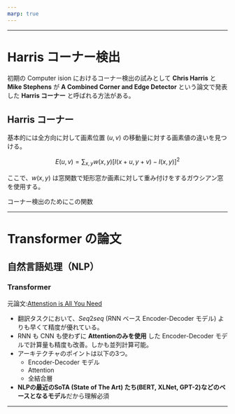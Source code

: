 ```yaml
---
marp: true
---
```


<!--
theme: default
size: 4:3
page_number: true
paginate: true
header: "2020年10月22日"
style: |

  section { font-size: 20px;}

  header {
    width: 100%;
    font-size: 20px;
    color: black;
    padding: 1px;
    top: 50px;
  }

  footer {
    width: 100%;
    font-size: 20px;
    color: black;
    text-align: right;
    padding: 15px;
  }

  h1 {
    font-size: 40;
    color: navy;
  }

  h2 {
    font-size: 35;
    color: navy;
  }

  h3 {
    font-size: 30;
    color: navy;
  }

  pre, code{
    font-size: 18px;
  }
-->

---

# Harris コーナー検出

初期の Computer ision におけるコーナー検出の試みとして **Chris Harris** と **Mike Stephens** が **A Combined Corner and Edge Detector** という論文で発表した **Harris コーナー** と呼ばれる方法がある。

## Harris コーナー

基本的には全方向に対して画素位置 $(u, v)$ の移動量に対する画素値の違いを見つける。

$$
E(u, v) = \sum_{x, y} w(x, y) \left[ I(x+u, y+v) - I(x, y) \right]^2
$$

ここで、$w(x, y)$ は窓関数で矩形窓か画素に対して重み付けをするガウシアン窓を使用する。

コーナー検出のためにこの関数

---

# Transformer の論文

## 自然言語処理（NLP）

### Transformer

元論文:[Attenstion is All You Need](https://arxiv.org/pdf/1706.03762.pdf)

* 翻訳タスクにおいて、$Seq2seq$ (RNN ベース Encoder-Decoder モデル) よりも早くて精度が優れている。
* RNN も CNN も使わずに **Attentionのみを使用** した Encoder-Decoder モデルで計算量も精度も改善。しかも並列計算可能。
* アーキテクチャのポイントは以下の3つ。
  * Encoder-Decoder モデル
  * Attention
  * 全結合層
* **NLPの最近のSoTA (State of The Art) たち(BERT, XLNet, GPT-2)などのベースとなるモデル**だから理解必須

---

